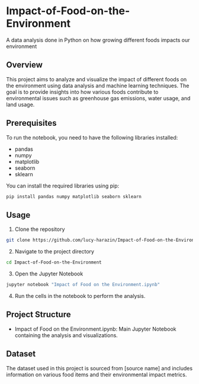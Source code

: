 # Impact-of-Food-on-the-Environment
A data analysis done in Python on how growing different foods impacts our environment 

## Overview
This project aims to analyze and visualize the impact of different foods on the environment using data analysis and machine learning techniques. The goal is to provide insights into how various foods contribute to environmental issues such as greenhouse gas emissions, water usage, and land usage.

## Prerequisites
To run the notebook, you need to have the following libraries installed:
- pandas
- numpy
- matplotlib
- seaborn
- sklearn

You can install the required libraries using pip:

```bash
pip install pandas numpy matplotlib seaborn sklearn
```

## Usage
1. Clone the repository
```bash
git clone https://github.com/lucy-harazin/Impact-of-Food-on-the-Environment.git
```
2. Navigate to the project directory
```bash
cd Impact-of-Food-on-the-Environment
```
3. Open the Jupyter Notebook
```bash
jupyter notebook "Impact of Food on the Environment.ipynb"
```
4. Run the cells in the notebook to perform the analysis.

## Project Structure
- Impact of Food on the Environment.ipynb: Main Jupyter Notebook containing the analysis and visualizations.

## Dataset
The dataset used in this project is sourced from [source name] and includes information on various food items and their environmental impact metrics.

